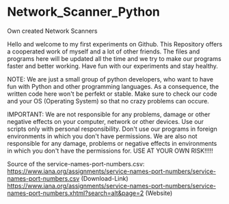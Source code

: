 # Network_Scanner_Python
Own created Network Scanners

Hello and welcome to my first experiments on Github.
This Repository offers a cooperated work of myself and a lot of other friends.
The files and programs here will be updated all the time and we try to make our programs faster and better working.
Have fun with our experiments and stay healthy. 

NOTE: We are just a small group of python developers, who want to have fun with Python and other programming languages.
      As a consequence, the written code here won't be perfekt or stable. Make sure to check our code and your OS (Operating System) so that no
      crazy problems can occure. 

IMPORTANT:  We are not responsible for any problems, damage or other negative effects on your computer, network or other devices. 
            Use our scripts only with personal responsibility. Don't use our programs in foreign environments in which you don't
            have permissions. We are also not responsible for any damage, problems or negative effects in environments in which you don't have
            the permissions for. USE AT YOUR OWN RISK!!!!!

Source of the service-names-port-numbers.csv: https://www.iana.org/assignments/service-names-port-numbers/service-names-port-numbers.csv (Download-Link)
                                              https://www.iana.org/assignments/service-names-port-numbers/service-names-port-numbers.xhtml?search=alt&page=2 (Website)
